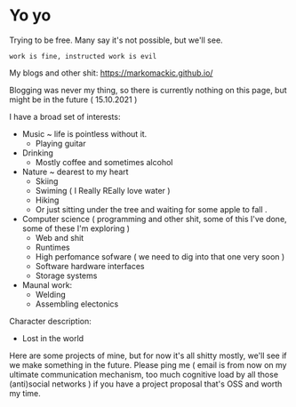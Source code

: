 # Yo yo

Trying to be free. Many say it's not possible, but we'll see.

`work is fine, instructed work is evil`

My blogs and other shit: https://markomackic.github.io/

Blogging was never my thing, so there is currently nothing on this page, but might be in the future ( 15.10.2021 ) 

I have a broad set of interests:

* Music
  ~ life is pointless without it. 
  * Playing guitar
* Drinking
  * Mostly coffee and sometimes alcohol
* Nature
  ~ dearest to my heart
  * Skiing
  * Swiming ( I Really REally love water ) 
  * Hiking
  * Or just sitting under the tree and waiting for some apple to fall . 
* Computer science ( programming and other shit, some of this I've done, some of these I'm exploring ) 
  * Web and shit
  * Runtimes 
  * High perfomance sofware ( we need to dig into that one very soon ) 
  * Software hardware interfaces
  * Storage systems
* Maunal work:
  * Welding
  * Assembling electonics

Character description:
* Lost in the world

Here are some projects of mine, but for now it's all shitty mostly, we'll see if we make something in the future.
Please ping me ( email is from now on my ultimate communication mechanism, too much cognitive load by all those (anti)social networks ) if you have a project proposal that's OSS and worth my time.

